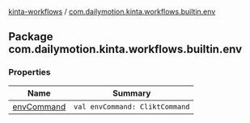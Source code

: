 [kinta-workflows](../index.md) / [com.dailymotion.kinta.workflows.builtin.env](./index.md)

## Package com.dailymotion.kinta.workflows.builtin.env

### Properties

| Name | Summary |
|---|---|
| [envCommand](env-command.md) | `val envCommand: CliktCommand` |
